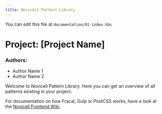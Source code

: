 ```yaml
---
title: Novicell Pattern Library
---
```


You can edit this file at `documentation/01-index.hbs`

# Project: [Project Name]
### Authors:
- Author Name 1
- Author Name 2

Welcome to Novicell Pattern Library.
Here you can get an overview of all patterns existing in your project.

For documentation on how Fracal, Gulp or PostCSS works, have a look at the [Novicell Frontend Wiki](https://github.com/Novicell/novicell-frontend/wiki).
